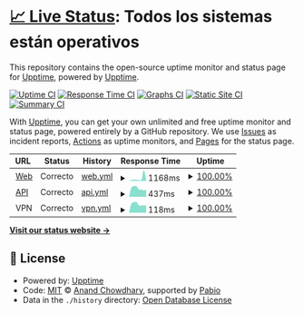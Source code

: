 # [📈 Live Status](https://status.fluxbound.es): <!--live status--> **Todos los sistemas están operativos**

This repository contains the open-source uptime monitor and status page for [Upptime](https://upptime.js.org), powered by [Upptime](https://github.com/upptime/upptime).

[![Uptime CI](https://github.com/Fluxbound/fluxbound-status-page/workflows/Uptime%20CI/badge.svg)](https://github.com/Fluxbound/fluxbound-status-page/actions?query=workflow%3A%22Uptime+CI%22)
[![Response Time CI](https://github.com/Fluxbound/fluxbound-status-page/workflows/Response%20Time%20CI/badge.svg)](https://github.com/Fluxbound/fluxbound-status-page/actions?query=workflow%3A%22Response+Time+CI%22)
[![Graphs CI](https://github.com/Fluxbound/fluxbound-status-page/workflows/Graphs%20CI/badge.svg)](https://github.com/Fluxbound/fluxbound-status-page/actions?query=workflow%3A%22Graphs+CI%22)
[![Static Site CI](https://github.com/Fluxbound/fluxbound-status-page/workflows/Static%20Site%20CI/badge.svg)](https://github.com/Fluxbound/fluxbound-status-page/actions?query=workflow%3A%22Static+Site+CI%22)
[![Summary CI](https://github.com/Fluxbound/fluxbound-status-page/workflows/Summary%20CI/badge.svg)](https://github.com/Fluxbound/fluxbound-status-page/actions?query=workflow%3A%22Summary+CI%22)

With [Upptime](https://upptime.js.org), you can get your own unlimited and free uptime monitor and status page, powered entirely by a GitHub repository. We use [Issues](https://github.com/upptime/upptime/issues) as incident reports, [Actions](https://github.com/Fluxbound/fluxbound-status-page/actions) as uptime monitors, and [Pages](https://status.fluxbound.es) for the status page.

<!--start: status pages-->
<!-- This summary is generated by Upptime (https://github.com/upptime/upptime) -->
<!-- Do not edit this manually, your changes will be overwritten -->
<!-- prettier-ignore -->
| URL | Status | History | Response Time | Uptime |
| --- | ------ | ------- | ------------- | ------ |
| <img alt="" src="https://status.fluxbound.es/fluxbound-green.svg" height="13"> [Web](https://app.fluxbound.es) | Correcto | [web.yml](https://github.com/Fluxbound/fluxbound-status-page/commits/HEAD/history/web.yml) | <details><summary><img alt="Response time graph" src="./graphs/web/response-time-week.png" height="20"> 1168ms</summary><br><a href="https://status.fluxbound.es/history/web"><img alt="Response time 653" src="https://img.shields.io/endpoint?url=https%3A%2F%2Fraw.githubusercontent.com%2FFluxbound%2Ffluxbound-status-page%2FHEAD%2Fapi%2Fweb%2Fresponse-time.json"></a><br><a href="https://status.fluxbound.es/history/web"><img alt="24-hour response time 370" src="https://img.shields.io/endpoint?url=https%3A%2F%2Fraw.githubusercontent.com%2FFluxbound%2Ffluxbound-status-page%2FHEAD%2Fapi%2Fweb%2Fresponse-time-day.json"></a><br><a href="https://status.fluxbound.es/history/web"><img alt="7-day response time 1168" src="https://img.shields.io/endpoint?url=https%3A%2F%2Fraw.githubusercontent.com%2FFluxbound%2Ffluxbound-status-page%2FHEAD%2Fapi%2Fweb%2Fresponse-time-week.json"></a><br><a href="https://status.fluxbound.es/history/web"><img alt="30-day response time 653" src="https://img.shields.io/endpoint?url=https%3A%2F%2Fraw.githubusercontent.com%2FFluxbound%2Ffluxbound-status-page%2FHEAD%2Fapi%2Fweb%2Fresponse-time-month.json"></a><br><a href="https://status.fluxbound.es/history/web"><img alt="1-year response time 653" src="https://img.shields.io/endpoint?url=https%3A%2F%2Fraw.githubusercontent.com%2FFluxbound%2Ffluxbound-status-page%2FHEAD%2Fapi%2Fweb%2Fresponse-time-year.json"></a></details> | <details><summary><a href="https://status.fluxbound.es/history/web">100.00%</a></summary><a href="https://status.fluxbound.es/history/web"><img alt="All-time uptime 100.00%" src="https://img.shields.io/endpoint?url=https%3A%2F%2Fraw.githubusercontent.com%2FFluxbound%2Ffluxbound-status-page%2FHEAD%2Fapi%2Fweb%2Fuptime.json"></a><br><a href="https://status.fluxbound.es/history/web"><img alt="24-hour uptime 100.00%" src="https://img.shields.io/endpoint?url=https%3A%2F%2Fraw.githubusercontent.com%2FFluxbound%2Ffluxbound-status-page%2FHEAD%2Fapi%2Fweb%2Fuptime-day.json"></a><br><a href="https://status.fluxbound.es/history/web"><img alt="7-day uptime 100.00%" src="https://img.shields.io/endpoint?url=https%3A%2F%2Fraw.githubusercontent.com%2FFluxbound%2Ffluxbound-status-page%2FHEAD%2Fapi%2Fweb%2Fuptime-week.json"></a><br><a href="https://status.fluxbound.es/history/web"><img alt="30-day uptime 100.00%" src="https://img.shields.io/endpoint?url=https%3A%2F%2Fraw.githubusercontent.com%2FFluxbound%2Ffluxbound-status-page%2FHEAD%2Fapi%2Fweb%2Fuptime-month.json"></a><br><a href="https://status.fluxbound.es/history/web"><img alt="1-year uptime 100.00%" src="https://img.shields.io/endpoint?url=https%3A%2F%2Fraw.githubusercontent.com%2FFluxbound%2Ffluxbound-status-page%2FHEAD%2Fapi%2Fweb%2Fuptime-year.json"></a></details>
| <img alt="" src="https://status.fluxbound.es/fluxbound-white.svg" height="13"> [API](https://api.fluxbound.es) | Correcto | [api.yml](https://github.com/Fluxbound/fluxbound-status-page/commits/HEAD/history/api.yml) | <details><summary><img alt="Response time graph" src="./graphs/api/response-time-week.png" height="20"> 437ms</summary><br><a href="https://status.fluxbound.es/history/api"><img alt="Response time 453" src="https://img.shields.io/endpoint?url=https%3A%2F%2Fraw.githubusercontent.com%2FFluxbound%2Ffluxbound-status-page%2FHEAD%2Fapi%2Fapi%2Fresponse-time.json"></a><br><a href="https://status.fluxbound.es/history/api"><img alt="24-hour response time 364" src="https://img.shields.io/endpoint?url=https%3A%2F%2Fraw.githubusercontent.com%2FFluxbound%2Ffluxbound-status-page%2FHEAD%2Fapi%2Fapi%2Fresponse-time-day.json"></a><br><a href="https://status.fluxbound.es/history/api"><img alt="7-day response time 437" src="https://img.shields.io/endpoint?url=https%3A%2F%2Fraw.githubusercontent.com%2FFluxbound%2Ffluxbound-status-page%2FHEAD%2Fapi%2Fapi%2Fresponse-time-week.json"></a><br><a href="https://status.fluxbound.es/history/api"><img alt="30-day response time 453" src="https://img.shields.io/endpoint?url=https%3A%2F%2Fraw.githubusercontent.com%2FFluxbound%2Ffluxbound-status-page%2FHEAD%2Fapi%2Fapi%2Fresponse-time-month.json"></a><br><a href="https://status.fluxbound.es/history/api"><img alt="1-year response time 453" src="https://img.shields.io/endpoint?url=https%3A%2F%2Fraw.githubusercontent.com%2FFluxbound%2Ffluxbound-status-page%2FHEAD%2Fapi%2Fapi%2Fresponse-time-year.json"></a></details> | <details><summary><a href="https://status.fluxbound.es/history/api">100.00%</a></summary><a href="https://status.fluxbound.es/history/api"><img alt="All-time uptime 100.00%" src="https://img.shields.io/endpoint?url=https%3A%2F%2Fraw.githubusercontent.com%2FFluxbound%2Ffluxbound-status-page%2FHEAD%2Fapi%2Fapi%2Fuptime.json"></a><br><a href="https://status.fluxbound.es/history/api"><img alt="24-hour uptime 100.00%" src="https://img.shields.io/endpoint?url=https%3A%2F%2Fraw.githubusercontent.com%2FFluxbound%2Ffluxbound-status-page%2FHEAD%2Fapi%2Fapi%2Fuptime-day.json"></a><br><a href="https://status.fluxbound.es/history/api"><img alt="7-day uptime 100.00%" src="https://img.shields.io/endpoint?url=https%3A%2F%2Fraw.githubusercontent.com%2FFluxbound%2Ffluxbound-status-page%2FHEAD%2Fapi%2Fapi%2Fuptime-week.json"></a><br><a href="https://status.fluxbound.es/history/api"><img alt="30-day uptime 100.00%" src="https://img.shields.io/endpoint?url=https%3A%2F%2Fraw.githubusercontent.com%2FFluxbound%2Ffluxbound-status-page%2FHEAD%2Fapi%2Fapi%2Fuptime-month.json"></a><br><a href="https://status.fluxbound.es/history/api"><img alt="1-year uptime 100.00%" src="https://img.shields.io/endpoint?url=https%3A%2F%2Fraw.githubusercontent.com%2FFluxbound%2Ffluxbound-status-page%2FHEAD%2Fapi%2Fapi%2Fuptime-year.json"></a></details>
| <img alt="" src="https://status.fluxbound.es/fluxbound-white.svg" height="13"> VPN | Correcto | [vpn.yml](https://github.com/Fluxbound/fluxbound-status-page/commits/HEAD/history/vpn.yml) | <details><summary><img alt="Response time graph" src="./graphs/vpn/response-time-week.png" height="20"> 118ms</summary><br><a href="https://status.fluxbound.es/history/vpn"><img alt="Response time 121" src="https://img.shields.io/endpoint?url=https%3A%2F%2Fraw.githubusercontent.com%2FFluxbound%2Ffluxbound-status-page%2FHEAD%2Fapi%2Fvpn%2Fresponse-time.json"></a><br><a href="https://status.fluxbound.es/history/vpn"><img alt="24-hour response time 101" src="https://img.shields.io/endpoint?url=https%3A%2F%2Fraw.githubusercontent.com%2FFluxbound%2Ffluxbound-status-page%2FHEAD%2Fapi%2Fvpn%2Fresponse-time-day.json"></a><br><a href="https://status.fluxbound.es/history/vpn"><img alt="7-day response time 118" src="https://img.shields.io/endpoint?url=https%3A%2F%2Fraw.githubusercontent.com%2FFluxbound%2Ffluxbound-status-page%2FHEAD%2Fapi%2Fvpn%2Fresponse-time-week.json"></a><br><a href="https://status.fluxbound.es/history/vpn"><img alt="30-day response time 121" src="https://img.shields.io/endpoint?url=https%3A%2F%2Fraw.githubusercontent.com%2FFluxbound%2Ffluxbound-status-page%2FHEAD%2Fapi%2Fvpn%2Fresponse-time-month.json"></a><br><a href="https://status.fluxbound.es/history/vpn"><img alt="1-year response time 121" src="https://img.shields.io/endpoint?url=https%3A%2F%2Fraw.githubusercontent.com%2FFluxbound%2Ffluxbound-status-page%2FHEAD%2Fapi%2Fvpn%2Fresponse-time-year.json"></a></details> | <details><summary><a href="https://status.fluxbound.es/history/vpn">100.00%</a></summary><a href="https://status.fluxbound.es/history/vpn"><img alt="All-time uptime 100.00%" src="https://img.shields.io/endpoint?url=https%3A%2F%2Fraw.githubusercontent.com%2FFluxbound%2Ffluxbound-status-page%2FHEAD%2Fapi%2Fvpn%2Fuptime.json"></a><br><a href="https://status.fluxbound.es/history/vpn"><img alt="24-hour uptime 100.00%" src="https://img.shields.io/endpoint?url=https%3A%2F%2Fraw.githubusercontent.com%2FFluxbound%2Ffluxbound-status-page%2FHEAD%2Fapi%2Fvpn%2Fuptime-day.json"></a><br><a href="https://status.fluxbound.es/history/vpn"><img alt="7-day uptime 100.00%" src="https://img.shields.io/endpoint?url=https%3A%2F%2Fraw.githubusercontent.com%2FFluxbound%2Ffluxbound-status-page%2FHEAD%2Fapi%2Fvpn%2Fuptime-week.json"></a><br><a href="https://status.fluxbound.es/history/vpn"><img alt="30-day uptime 100.00%" src="https://img.shields.io/endpoint?url=https%3A%2F%2Fraw.githubusercontent.com%2FFluxbound%2Ffluxbound-status-page%2FHEAD%2Fapi%2Fvpn%2Fuptime-month.json"></a><br><a href="https://status.fluxbound.es/history/vpn"><img alt="1-year uptime 100.00%" src="https://img.shields.io/endpoint?url=https%3A%2F%2Fraw.githubusercontent.com%2FFluxbound%2Ffluxbound-status-page%2FHEAD%2Fapi%2Fvpn%2Fuptime-year.json"></a></details>

<!--end: status pages-->

[**Visit our status website →**](https://status.fluxbound.es)

## 📄 License

- Powered by: [Upptime](https://github.com/upptime/upptime)
- Code: [MIT](./LICENSE) © [Anand Chowdhary](https://anandchowdhary.com), supported by [Pabio](https://pabio.com)
- Data in the `./history` directory: [Open Database License](https://opendatacommons.org/licenses/odbl/1-0/)
